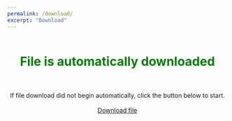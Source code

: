 ```yaml
---
permalink: /download/
excerpt: "Download"
---
```


<iframe width="1" height="1" frameborder="0" src="https://www.dropbox.com/s/2n17zew4fjqrqbp/Adaickalavan%20Meiyappan.pdf?dl=0"></iframe>

<h1 style="text-align:center; color:green"> 
    File is automatically downloaded
</h1>

<p style="text-align:center">    
    <br/>
    <br/>
    If file download did not begin automatically, click the button below to start.
    <br/>
    <br/>
    <a href="https://www.dropbox.com/s/2n17zew4fjqrqbp/Adaickalavan%20Meiyappan.pdf?dl=1" class="btn"><i class="fas fa-download"></i> Download file</a> 
</p>
